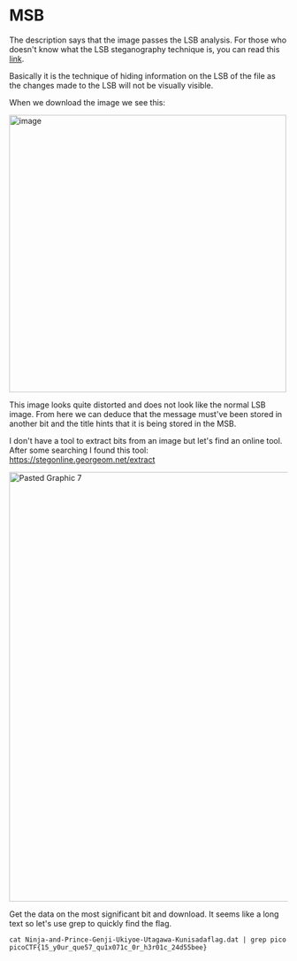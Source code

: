 # MSB

The description says that the image passes the LSB analysis. For those who doesn't know what the LSB steganography technique is, you can read this [link](https://www.google.com/url?sa=t&rct=j&q=&esrc=s&source=web&cd=&cad=rja&uact=8&ved=2ahUKEwjslK_W-LWCAxVb3TgGHUQ6BoEQFnoECCQQAQ&url=https%3A%2F%2Fmedium.com%2F%40renantkn%2Flsb-steganography-hiding-a-message-in-the-pixels-of-an-image-4722a8567046&usg=AOvVaw2fe5curOZveD5DdY8bi1O4&opi=89978449).

Basically it is the technique of hiding information on the LSB of the file as the changes made to the LSB will not be visually visible.

When we download the image we see this:

<img width="501" alt="image" src="https://github.com/sesiliafenina/CTFs/assets/44059409/f5fc9dec-73f6-4615-931d-e801a4905a7c">

This image looks quite distorted and does not look like the normal LSB image. From here we can deduce that the message must've been stored in another bit and the title hints that it is being stored in the MSB.

I don't have a tool to extract bits from an image but let's find an online tool. After some searching I found this tool: https://stegonline.georgeom.net/extract

<img width="776" alt="Pasted Graphic 7" src="https://github.com/sesiliafenina/CTFs/assets/44059409/c3fe0374-af28-4f0e-b7b8-74b548a6b383">

Get the data on the most significant bit and download. It seems like a long text so let's use grep to quickly find the flag.
```
cat Ninja-and-Prince-Genji-Ukiyoe-Utagawa-Kunisadaflag.dat | grep pico
picoCTF{15_y0ur_que57_qu1x071c_0r_h3r01c_24d55bee}
```

